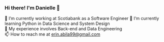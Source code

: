 ### Hi there! I'm Danielle 👋  

<!--
**erinabila/erinabila** is a ✨ _special_ ✨ repository because its `README.md` (this file) appears on your GitHub profile.
Here are some ideas to get you started:
- 🔭 I’m currently working on ...
- 🌱 I’m currently learning ...
- 👯 I’m looking to collaborate on ...
- 🤔 I’m looking for help with ...
- 💬 Ask me about ...
- 📫 How to reach me: ...
- 😄 Pronouns: ...
- ⚡ Fun fact: ...
-->
🔭 I’m currently working at Scotiabank as a Software Engineer
🌱 I’m currently learning Python in Data Science and System Design  
🤔 My experience involves Back-end and Data Engineering  
📫 How to reach me at erin.abila99@gmail.com  
